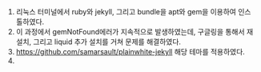 1. 리눅스 터미널에서 ruby와 jekyll, 그리고 bundle을 apt와 gem을 이용하여 인스톨하였다.
2. 이 과정에서 gemNotFound에러가 지속적으로 발생하였는데, 구글링을 통해서 재설치, 그리고 liquid 추가 설치를 거쳐 문제를 해결하였다.
3. https://github.com/samarsault/plainwhite-jekyll 해당 테마를 적용하였다.
4. 
